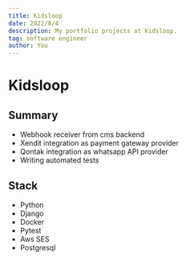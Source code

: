 ```yaml
---
title: Kidsloop
date: 2022/8/4
description: My portfolio projects at Kidsloop.
tag: software engineer
author: You
---
```


# Kidsloop

## Summary
- Webhook receiver from cms backend
- Xendit integration as payment gateway provider 
- Qontak integration as whatsapp API provider
- Writing automated tests

## Stack
- Python
- Django
- Docker
- Pytest
- Aws SES
- Postgresql


